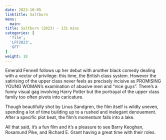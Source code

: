 ```yaml
---
date: 2023-10-05
linktitle: Saltburn
menu:
  main:
title: Saltburn (2023) - 131 mins
categories: [
  'film',
  'LFF2023',
  'GFT'
]
weight: 10
---
```


Emerald Fennell follows up her debut with another black comedy dealing with a vector of privilege: this time, the British class system. However the satirising of the upper class never feels as precisely incisive as PROMISING YOUNG WOMAN’s examination of abusive men and “nice guys”. There’s a funny visual gag involving Harry Potter but the portrayal of the upper class family too often pivots into caricature. 

Though beautifully shot by Linus Sandgren, the film itself is wildly uneven, spending a lot of time building up to a rushed and inelegant denouement. After a specific plot beat, the film’s momentum falls into a lake. 

All that said, it’s a fun film and it’s a pleasure to see Barry Keoghan, Rosamund Pike, and Richard E. Grant having a great time with their roles.